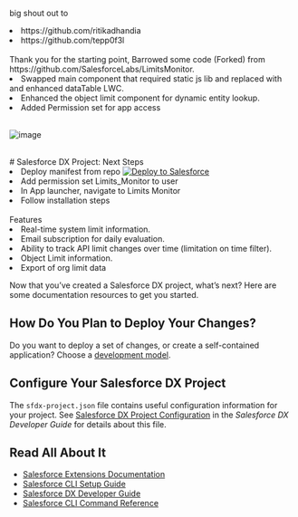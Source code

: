 
big shout out to 
<l>
  <li>https://github.com/ritikadhandia</li>
  <li> https://github.com/tepp0f3l</li>
</l>
<br>
Thank you for the starting point, Barrowed some code (Forked) from https://github.com/SalesforceLabs/LimitsMonitor.
<l>
  <li>Swapped main component that required static js lib and replaced with and enhanced dataTable LWC.</li>
  <li>Enhanced the object limit component for dynamic entity lookup.</li>
  <li>Added Permission set for app access</li>
</l> 

<br>

![image](https://user-images.githubusercontent.com/83821286/155172571-4dc55ee8-4c6e-440f-b3bd-bdd25e4bc879.png)

<br>
# Salesforce DX Project: Next Steps
<l>
  <li>Deploy manifest from repo <a href="https://githubsfdeploy.herokuapp.com?owner=Skullie1&repo=https://github.com/Skullie1/Limit-Tracker-App.git&ref=master">
  <img alt="Deploy to Salesforce"
       src="https://raw.githubusercontent.com/afawcett/githubsfdeploy/master/deploy.png">
</a></li>
  <li>Add permission set Limits_Monitor to user</li>
  <li>In App launcher, navigate to Limits Monitor</li>
  <li>Follow installation steps</li>
</l>
<br>
Features
<l>
  <li>Real-time system limit information.</li>
  <li>Email subscription for daily evaluation.</li>
  <li>Ability to track API limit changes over time (limitation on time filter).</li>
  <li>Object Limit information.</li>
  <li>Export of org limit data</li>
</l>




Now that you’ve created a Salesforce DX project, what’s next? Here are some documentation resources to get you started.

## How Do You Plan to Deploy Your Changes?

Do you want to deploy a set of changes, or create a self-contained application? Choose a [development model](https://developer.salesforce.com/tools/vscode/en/user-guide/development-models).

## Configure Your Salesforce DX Project

The `sfdx-project.json` file contains useful configuration information for your project. See [Salesforce DX Project Configuration](https://developer.salesforce.com/docs/atlas.en-us.sfdx_dev.meta/sfdx_dev/sfdx_dev_ws_config.htm) in the _Salesforce DX Developer Guide_ for details about this file.

## Read All About It

- [Salesforce Extensions Documentation](https://developer.salesforce.com/tools/vscode/)
- [Salesforce CLI Setup Guide](https://developer.salesforce.com/docs/atlas.en-us.sfdx_setup.meta/sfdx_setup/sfdx_setup_intro.htm)
- [Salesforce DX Developer Guide](https://developer.salesforce.com/docs/atlas.en-us.sfdx_dev.meta/sfdx_dev/sfdx_dev_intro.htm)
- [Salesforce CLI Command Reference](https://developer.salesforce.com/docs/atlas.en-us.sfdx_cli_reference.meta/sfdx_cli_reference/cli_reference.htm)
